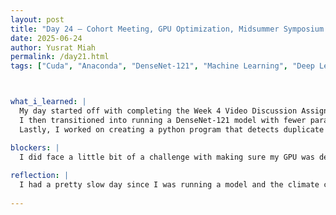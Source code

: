 ```yaml
---
layout: post
title: "Day 24 – Cohort Meeting, GPU Optimization, Midsummer Symposium Team Member Assignments"
date: 2025-06-24
author: Yusrat Miah
permalink: /day21.html
tags: ["Cuda", "Anaconda", "DenseNet-121", "Machine Learning", "Deep Learning"]



what_i_learned: |
  My day started off with completing the Week 4 Video Discussion Assignment, where I watched and annotated the videos of Group 13 and Group 5. From Group 13's video, I learned about how leveraging existing datasets to train a machine learning model, along with creating a data visualization dashboard for real-time forecasting, can significantly streamline operations for both airport personnel and passenger. Then, from Group 5's video, I got insight on that low accuracy when initially implementing AI models seems to be a common pitfall. 
  I then transitioned into running a DenseNet-121 model with fewer parameters and got an accuracy of 53%. I posulate the reasoning behind this is due to the reduced number of deep layers. Additionally, to further solidify my understanding of image recognition and machine learning code, I watched a 1.5 hour video titled "Build a Deep CNN Image Classifier with ANY Images." By doing so, I wrote some of my own code and tweaked some features. We also met up with another graduate student named Oyinkansola Aladeokin to discuss our overall progress so far. During this discussion, I was able to grasp the process of how papers are accepted in academia as I was unaware about the somewhat hefty pricetag involved for immediate open source availability for papers.
  Lastly, I worked on creating a python program that detects duplicate images since our dataset has multiple duplicate images, which significanlty slows down our runtime.

blockers: |
  I did face a little bit of a challenge with making sure my GPU was detected by my program and activated within my Conda environment.
  
reflection: |
  I had a pretty slow day since I was running a model and the climate control was down in the building in the morning. It is also very hot outside, which made my wallk over to the North side of campus harder than usual. I was able to find a journal article similar to our project titled "Driver Distraction Classification Using Deep Convolutional Autoencoder and Ensemble Learning." This was inspiring since it gave me a better overview about what our final product may look like.
  
---
```

